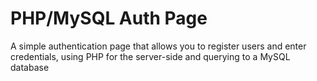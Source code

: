 # PHP/MySQL Auth Page
A simple authentication page that allows you to register users and enter credentials, using PHP for the server-side and querying to a MySQL database

